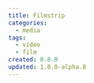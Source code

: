 ```yaml
---
title: Filmstrip
categories:
  - media
tags:
  - video
  - film
created: 0.8.0
updated: 1.0.0-alpha.8
---
```

